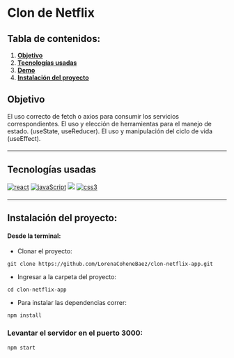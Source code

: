 # Clon de Netflix

## Tabla de contenidos:

1. **[Objetivo](#objetivo)**
1. **[Tecnologías usadas](#tecnologías-usadas)**
1. **[Demo](#demo)**
1. **[Instalación del proyecto](#instalación-del-proyecto)**

## Objetivo
El uso correcto de fetch o axios para consumir los servicios correspondientes.
El uso y elección de herramientas para el manejo de estado. (useState, useReducer).
El uso y manipulación del ciclo de vida (useEffect).

#### 
***
## Tecnologías usadas

<p align="left">
<!-- REACT -->
  <a href="https://reactjs.org/" target="_blank" data-bs-toggle="tooltip" title="ReactJS"> <img src="https://img.shields.io/badge/React-20232A?style=for-the-badge&logo=react&logoColor=61DAFB" alt="react"/></a>
  <!-- JAVASCRIPT  -->
<a href=https://developer.mozilla.org/en-US/docs/Web/JavaScript" target="_blank" data-bs-toggle="tooltip" title="JavaScript"><img src="https://img.shields.io/badge/JavaScript-323330?style=for-the-badge&logo=javascript&logoColor=F7DF1E" alt="javaScript"/></a>
<!-- HTML -->
<a href="https://developer.mozilla.org/es/docs/Web/HTML" alt="HTML5" data-bs-toggle="tooltip" title="HTML" ><img src= "https://img.shields.io/badge/HTML5-E34F26?style=for-the-badge&logo=html5&logoColor=white" /></a>
<!–– CSS ––>
<a href="https://www.w3schools.com/css/" target="_blank" data-bs-toggle="tooltip" title="CSS3"> <img src="https://img.shields.io/badge/CSS3-1572B6?style=for-the-badge&logo=css3&logoColor=white" alt="css3"/> </a>
 </p>
 
#### 
                                                                         
 ***    
 ## Instalación del proyecto:

#### Desde la terminal:

- Clonar el proyecto:
````
git clone https://github.com/LorenaCoheneBaez/clon-netflix-app.git
````

- Ingresar a la carpeta del proyecto:
````
cd clon-netflix-app
````
- Para instalar las dependencias correr: 
````
npm install
````
### Levantar el servidor en el puerto 3000:

````
npm start 
````